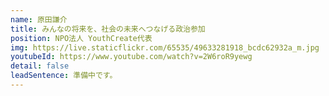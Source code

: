 ```yaml
---
name: 原田謙介
title: みんなの将来を、社会の未来へつなげる政治参加
position: NPO法人 YouthCreate代表
img: https://live.staticflickr.com/65535/49633281918_bcdc62932a_m.jpg
youtubeId: https://www.youtube.com/watch?v=2W6roR9yewg
detail: false
leadSentence: 準備中です。
---
```

